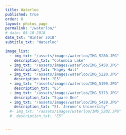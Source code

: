 ```yaml
---
title: Waterloo  
published: true
order: 8
layout: photos_page
permalink: "/waterloo/"
# date: 05-10-2018
date_txt: "Winter 2018"
subtitle_txt: "Waterloo"

image_list:
  - img_txt: "/assets/images/waterloo/IMG_5280.JPG"
    description_txt: "Columbia Lake"
  - img_txt: "/assets/images/waterloo/IMG_5450.JPG"
    description_txt: "Hagey Hall"
  - img_txt: "/assets/images/waterloo/IMG_5220.JPG"
    description_txt: "E5"
  - img_txt: "/assets/images/waterloo/IMG_5199.JPG"
    description_txt: "E5"
  - img_txt: "/assets/images/waterloo/IMG_5373.JPG"
    description_txt: "Square One"
  - img_txt: "/assets/images/waterloo/IMG_5429.JPG"
    description_txt: "St. Jerome's University"
  #- img_txt: "/assets/images/waterloo/IMG_5202.JPG"
  #  description_txt: "E5"


---
```

